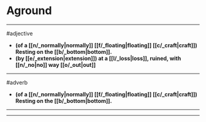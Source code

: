 # Aground
---
#adjective
- **(of a [[n/_normally|normally]] [[f/_floating|floating]] [[c/_craft|craft]]) Resting on the [[b/_bottom|bottom]].**
- **(by [[e/_extension|extension]]) at a [[l/_loss|loss]], ruined, with [[n/_no|no]] way [[o/_out|out]]**
---
#adverb
- **(of a [[n/_normally|normally]] [[f/_floating|floating]] [[c/_craft|craft]]) Resting on the [[b/_bottom|bottom]].**
---
---
